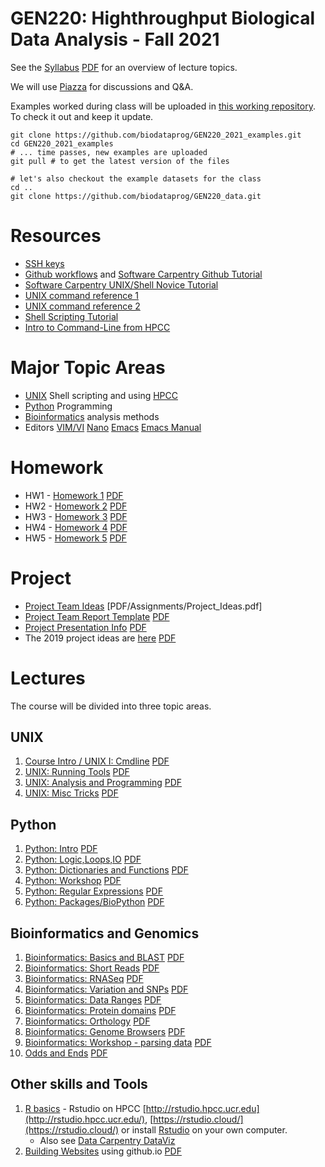 # GEN220: Highthroughput Biological Data Analysis - Fall 2021

See the [Syllabus](Resources/Syllabus) [PDF](Resources/Syllabus.pdf)
for an overview of lecture topics.

We will use [Piazza](https://piazza.com/class/kttnhd4ixa3387)  for discussions and Q&A.

Examples worked during class will be uploaded in [this working repository](https://github.com/biodataprog/GEN220_2021_examples).
To check it out and keep it update.
```
git clone https://github.com/biodataprog/GEN220_2021_examples.git
cd GEN220_2021_examples
# ... time passes, new examples are uploaded
git pull # to get the latest version of the files

# let's also checkout the example datasets for the class
cd ..
git clone https://github.com/biodataprog/GEN220_data.git
```
# Resources
* [SSH keys](Resources/SSH_keys)
* [Github workflows](Resources/Git_tutorial) and [Software Carpentry Github Tutorial](http://swcarpentry.github.io/git-novice/)
* [Software Carpentry UNIX/Shell Novice Tutorial](http://swcarpentry.github.io/shell-novice/)
* [UNIX command reference 1](https://rumorscity.com/wp-content/uploads/2014/08/10-Linux-Unix-Command-Cheat-Sheet-011.jpg)
* [UNIX command reference 2](UNIX/img/FOSS_CheatSheet.jpg)
* [Shell Scripting Tutorial](https://www.shellscript.sh/)
* [Intro to Command-Line from HPCC](http://hpcc.ucr.edu/manuals_linux-basics_cmdline-basics.html)

# Major Topic Areas
* [UNIX](UNIX) Shell scripting and using [HPCC](http://hpcc.ucr.edu)
* [Python](Python) Programming
* [Bioinformatics](Bioinfomatics) analysis methods
* Editors [VIM/VI](http://hpcc.ucr.edu/manuals_linux-basics_vim.html) [Nano](https://www.howtogeek.com/howto/42980/the-beginners-guide-to-nano-the-linux-command-line-text-editor/) [Emacs](https://www.gnu.org/software/emacs/tour/) [Emacs Manual](https://www.gnu.org/software/emacs/manual/html_node/emacs/index.html)

# Homework

* HW1 - [Homework 1](Assignments/HW1) [PDF](Assignments/HW1.pdf)
* HW2 - [Homework 2](Assignments/HW2) [PDF](Assignments/HW2.pdf)
* HW3 - [Homework 3](Assignments/HW3) [PDF](Assignments/HW3.pdf)
* HW4 - [Homework 4](Assignments/HW4) [PDF](Assignments/HW4.pdf)
* HW5 - [Homework 5](Assignments/HW5) [PDF](Assignments/HW5.pdf)

# Project

* [Project Team Ideas](Assignments/Project_Ideas) [PDF/Assignments/Project_Ideas.pdf]
* [Project Team Report Template](Assignments/Project_Report_Template) [PDF](Assignments/Project_Report_Template.pdf)
* [Project Presentation Info](Assignments/Project_Presentation) [PDF](Assignemnts/Project_Presentation.pdf)
* The 2019 project ideas are [here](Assignments/Project_Teams.2019) [PDF](Assignments/Project_Teams.2019.pdf)

# Lectures

The course will be divided into three topic areas.

## UNIX
1. [Course Intro / UNIX I: Cmdline](UNIX/00_Login_Notebook) [PDF](UNIX/00_Login_Notebook.pdf)
1. [UNIX: Running Tools](UNIX/01_Tools) [PDF](UNIX/01_Tools.pdf)
1. [UNIX: Analysis and Programming](UNIX/02_Analysis_summary) [PDF](UNIX/02_Analysis_summary.pdf)
1. [UNIX: Misc Tricks](UNIX/03_Wrapup_and_Tools) [PDF](UNIX/03_Wrapup_and_Tools.pdf)

## Python
1. [Python: Intro](Python/01_Python_Intro) [PDF](Python/01_Python_Intro.pdf)
1. [Python: Logic,Loops,IO](Python/02_Loops_IO) [PDF](Python/02_Loops_IO.pdf)
1. [Python: Dictionaries and Functions](Python/03_Dict_Func.md) [PDF](Python/03_Dict_Func.pdf)
1. [Python: Workshop](Python/04_Workshop) [PDF](Python/04_Workshop.pdf)
1. [Python: Regular Expressions](Python/05_String_patterns) [PDF](Python/05_String_patterns.pdf)
1. [Python: Packages/BioPython](Python/06_Packages) [PDF](Python/06_Packages.pdf)

## Bioinformatics and Genomics
1. [Bioinformatics: Basics and BLAST](Bioinformatics/Basic_Bioinformatics) [PDF](Bioinformatics/Basic_Bioinformatics.pdf)
1. [Bioinformatics: Short Reads](Bioinformatics/Short_read_aligning) [PDF](Bioinformatics/Short_read_aligning.pdf)
1. [Bioinformatics: RNASeq](Bioinformatics/RNASeq) [PDF](Bioinformatics/RNASeq.pdf)
1. [Bioinformatics: Variation and SNPs](Bioinformatics/Variants) [PDF](Bioinformatics/Variants.pdf)
1. [Bioinformatics: Data Ranges](Bioinformatics/Ranges_Features_overlap) [PDF](Bioinformatics/Ranges_Features_overlap.pdf)
1. [Bioinformatics: Protein domains](Bioinformatics/Protein_domains) [PDF](Bioinformatics/Protein_domains.pdf)
1. [Bioinformatics: Orthology](Bioinformatics/Orthology) [PDF](Bioinformatics/Orthology.pdf)
2. [Bioinformatics: Genome Browsers](Bioinformatics/Genome_Browsers) [PDF](Bioinformatics/Genome_Browsers.pdf)
1. [Bioinformatics: Workshop - parsing data](Bioinformatics/Workshop_parsing) [PDF](Bioinformatics/Workshop_parsing.pdf)
1. [Odds and Ends](Bioinformatics/Odds_and_Ends) [PDF](Bioinformatics/Odds_and_Ends.pdf)

## Other skills and Tools
1. [R basics](Misc/Rplotting) - Rstudio on HPCC [http://rstudio.hpcc.ucr.edu](http://rstudio.hpcc.ucr.edu/), [https://rstudio.cloud/](https://rstudio.cloud/) or install [Rstudio](https://rstudio.com/products/rstudio/download/#download) on your own computer.
   - Also see [Data Carpentry DataViz](https://datacarpentry.org/R-genomics/05-data-visualization.html)
1. [Building Websites](Misc/Building_Websites) using github.io [PDF](Misc/Building_Websites.pdf)
